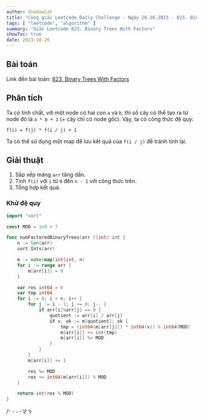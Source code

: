 ```yaml
---
author: ShadowCat
title: "Cùng giải Leetcode Daily Challenge - Ngày 26.10.2023 - 823. Binary Trees With Factors"
tags: [ "leetcode", "algorithm" ]
summary: "Giải Leetcode 823. Binary Trees With Factors"
showToc: true
date: 2023-10-26
---
```


## Bài toán

Link đến bài toán: [823. Binary Trees With Factors](https://leetcode.com/problems/binary-trees-with-factors/)

## Phân tích

Ta có tính chất, với một node có hai con `a` và `b`, thì số cây có thể tạo ra từ node đó là `a * b + 1` (+ cây chỉ có node gốc).
Vậy, ta có công thức đệ quy:

```
f(i) = f(j) * f(i / j) + 1
```

Ta có thể sử dụng một map để lưu kết quả của `f(i / j)` để tránh tính lại.

## Giải thuật

1. Sắp xếp mảng `arr` tăng dần.
2. Tính `f(i)` với `i` từ `0` đến `n - 1` với công thức trên.
3. Tổng hợp kết quả.

### Khử đệ quy

```go
import "sort"

const MOD = 1e9 + 7

func numFactoredBinaryTrees(arr []int) int {
	n := len(arr)
	sort.Ints(arr)

	m := make(map[int]int, n)
	for i := range arr {
		m[arr[i]] = 0
	}

	var res int64 = 0
	var tmp int64
	for i := 0; i < n; i++ {
		for j := i - 1; j >= 0; j-- {
			if arr[i]%arr[j] == 0 {
				quotient := arr[i] / arr[j]
				if v, ok := m[quotient]; ok {
					tmp = (int64(m[arr[j]]) * int64(v)) % int64(MOD)
					m[arr[i]] += int(tmp)
					m[arr[i]] %= MOD
				}
			}
		}
		m[arr[i]] += 1

		res %= MOD
		res += int64(m[arr[i]]) % MOD
	}

	return int(res % MOD)
}
```
/ᐠ - ˕ -マ Ⳋ